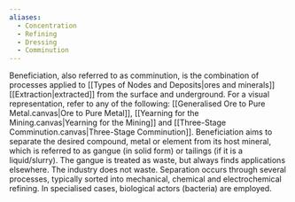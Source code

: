```yaml
---
aliases:
  - Concentration
  - Refining
  - Dressing
  - Comminution
---
```

Beneficiation, also referred to as comminution, is the combination of processes applied to [[Types of Nodes and Deposits|ores and minerals]] [[Extraction|extracted]] from the surface and underground. 
For a visual representation, refer to any of the following: [[Generalised Ore to Pure Metal.canvas|Ore to Pure Metal]], [[Yearning for the Mining.canvas|Yearning for the Mining]] and [[Three-Stage Comminution.canvas|Three-Stage Comminution]]. 
Beneficiation aims to separate the desired compound, metal or element from its host mineral, which is referred to as gangue (in solid form) or tailings (if it is a liquid/slurry). 
The gangue is treated as waste, but always finds applications elsewhere. The industry does not waste. 
Separation occurs through several processes, typically sorted into mechanical, chemical and electrochemical refining. In specialised cases, biological actors (bacteria) are employed. 

